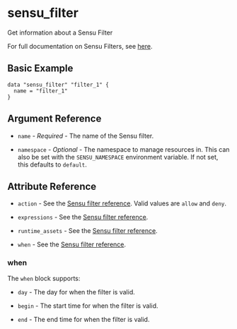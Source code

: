 # sensu_filter

Get information about a Sensu Filter

For full documentation on Sensu Filters, see [here](https://docs.sensu.io/sensu-go/latest/observability-pipeline/observe-filter/filters/).

## Basic Example

```hcl
data "sensu_filter" "filter_1" {
  name = "filter_1"
}
```

## Argument Reference

* `name` - *Required* - The name of the Sensu filter.

* `namespace` - *Optional* - The namespace to manage resources in. This can
  also be set with the `SENSU_NAMESPACE` environment variable. If not set,
  this defaults to `default`.

## Attribute Reference

* `action` - See the [Sensu filter reference](https://docs.sensu.io/sensu-go/latest/observability-pipeline/observe-filter/filters/#event-filter-specification).
  Valid values are `allow` and `deny`.

* `expressions` - See the [Sensu filter reference](https://docs.sensu.io/sensu-go/latest/observability-pipeline/observe-filter/filters/#event-filter-specification).

* `runtime_assets` - See the [Sensu filter reference](https://docs.sensu.io/sensu-go/latest/observability-pipeline/observe-filter/filters/#event-filter-specification).

* `when` - See the [Sensu filter reference](https://docs.sensu.io/sensu-go/latest/observability-pipeline/observe-filter/filters/#event-filter-specification).

### when

The `when` block supports:

* `day` - The day for when the filter is valid.

* `begin` - The start time for when the filter is valid.

* `end` - The end time for when the filter is valid.
